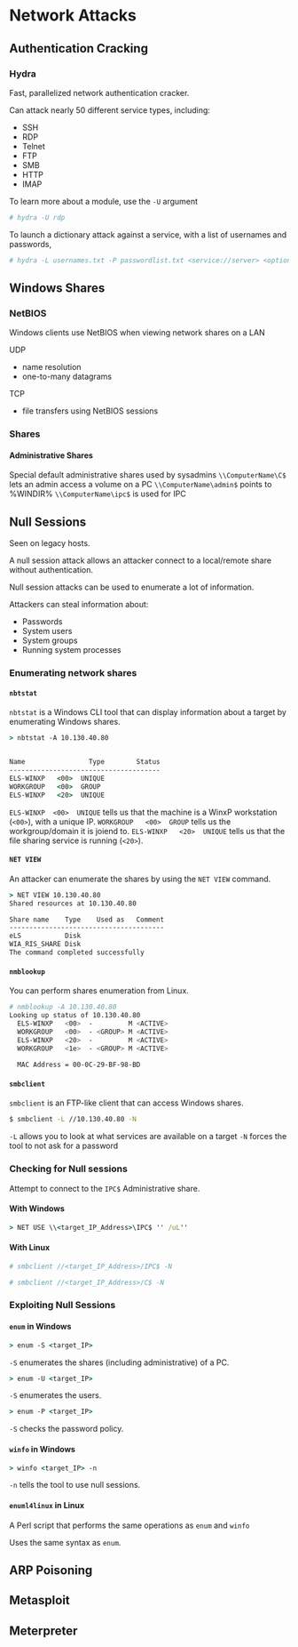 # Network Attacks

## Authentication Cracking

### Hydra
Fast, parallelized network authentication cracker.

Can attack nearly 50 different service types, including:
- SSH
- RDP
- Telnet
- FTP
- SMB
- HTTP
- IMAP

To learn more about a module, use the `-U` argument
```bash
# hydra -U rdp
```

To launch a dictionary attack against a service, with a list of usernames and passwords,
```bash
# hydra -L usernames.txt -P passwordlist.txt <service://server> <options>
```

## Windows Shares

### NetBIOS
Windows clients use NetBIOS when viewing network shares on a LAN

UDP
- name resolution
- one-to-many datagrams

TCP
- file transfers using NetBIOS sessions

### Shares

#### Administrative Shares
Special default administrative shares used by sysadmins
`\\ComputerName\C$` lets an admin access a volume on a PC
`\\ComputerName\admin$` points to %WINDIR%
`\\ComputerName\ipc$` is used for IPC

## Null Sessions
Seen on legacy hosts.

A null session attack allows an attacker connect to a local/remote share without authentication.

Null session attacks can be used to enumerate a lot of information.

Attackers can steal information about:
- Passwords
- System users
- System groups
- Running system processes

### Enumerating network shares
#### `nbtstat`
`nbtstat` is a Windows CLI tool that can display information about a target by enumerating Windows shares.

```cmd
> nbtstat -A 10.130.40.80


Name                Type        Status
--------------------------------------
ELS-WINXP   <00>  UNIQUE
WORKGROUP   <00>  GROUP
ELS-WINXP   <20>  UNIQUE
```
`ELS-WINXP  <00>  UNIQUE` tells us that the machine is a WinxP workstation (`<00>`), with a unique IP.
`WORKGROUP   <00>  GROUP` tells us the workgroup/domain it is joiend to.
`ELS-WINXP   <20>  UNIQUE` tells us that the file sharing service is running (`<20>`).

#### `NET VIEW`
An attacker can enumerate the shares by using the `NET VIEW` command.

```cmd
> NET VIEW 10.130.40.80
Shared resources at 10.130.40.80

Share name    Type    Used as   Comment
---------------------------------------
eLS           Disk
WIA_RIS_SHARE Disk
The command completed successfully
```

#### `nmblookup`
You can perform shares enumeration from Linux.
```bash
# nmblookup -A 10.130.40.80
Looking up status of 10.130.40.80
  ELS-WINXP   <00>  -         M <ACTIVE>
  WORKGROUP   <00>  - <GROUP> M <ACTIVE>
  ELS-WINXP   <20>  -         M <ACTIVE>
  WORKGROUP   <1e>  - <GROUP> M <ACTIVE>
  
  MAC Address = 00-0C-29-BF-98-BD
```

#### `smbclient`
`smbclient` is an FTP-like client that can access Windows shares.

```bash
$ smbclient -L //10.130.40.80 -N
```
`-L` allows you to look at what services are available on a target
`-N` forces the tool to not ask for a password

### Checking for Null sessions
Attempt to connect to the `IPC$` Administrative share.

#### With Windows
```cmd
> NET USE \\<target_IP_Address>\IPC$ '' /uL''
```
#### With Linux
```bash
# smbclient //<target_IP_Address>/IPC$ -N

# smbclient //<target_IP_Address>/C$ -N
```

### Exploiting Null Sessions

#### `enum` in Windows

```cmd
> enum -S <target_IP>
```
`-S` enumerates the shares (including administrative) of a PC.

```cmd
> enum -U <target_IP>
```
`-S` enumerates the users.

```cmd
> enum -P <target_IP>
```
`-S` checks the password policy.


#### `winfo` in Windows
```cmd
> winfo <target_IP> -n
```
`-n` tells the tool to use null sessions.

#### `enuml4linux` in Linux
A Perl script that performs the same operations as `enum` and `winfo`

Uses the same syntax as `enum`.

## ARP Poisoning



## Metasploit

## Meterpreter
